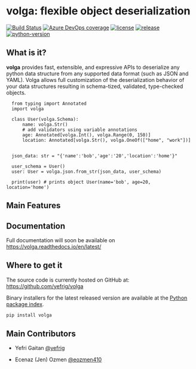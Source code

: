 # volga: flexible object deserialization

[![Build Status]][build] [![Azure DevOps coverage]][Azure coverage url] [![license]][license-file] [![release]][releases] [![python-version]][pypi]

[Build Status]: https://dev.azure.com/yefrigaitan/volga/_apis/build/status/yefrig.volga?branchName=main
[build]: https://dev.azure.com/yefrigaitan/volga/_build/latest?definitionId=9&branchName=main

[Azure DevOps coverage]: https://img.shields.io/azure-devops/coverage/yefrigaitan/volga/9
[Azure coverage url]: https://dev.azure.com/yefrigaitan/volga/_build/latest?definitionId=9&branchName=main

[license]: https://img.shields.io/github/license/yefrig/volga
[license-file]: https://github.com/yefrig/volga/blob/main/LICENSE

[release]: https://img.shields.io/github/v/release/yefrig/volga?include_prereleases&sort=semver
[releases]: https://github.com/yefrig/volga/releases

[python-version]: https://img.shields.io/pypi/pyversions/volga
[pypi]: https://pypi.org/project/volga/

## What is it?
**volga** provides fast, extensible, and expressive APIs
to deserialize any python data structure from any supported data format
(such as JSON and YAML). Volga allows full customization of the deserialization 
behavior of your data structures resulting in schema-tized, validated, type-checked 
objects.

```python3
  from typing import Annotated
  import volga
  
  class User(volga.Schema):
      name: volga.Str()
      # add validators using variable annotations
      age: Annotated[volga.Int(), volga.Range(0, 150)]
      location: Annotated[volga.Str(), volga.OneOf(["home", "work"])]
 
   
  json_data: str = "{'name':'bob','age':'20','location':'home'}"
  
  user_schema = User()
  user: User = volga.json.from_str(json_data, user_schema)
  
  print(user) # prints object User(name='bob', age=20, location='home')
```

## Main Features


## Documentation

Full documentation will soon be available on https://volga.readthedocs.io/en/latest/


## Where to get it
The source code is currently hosted on GitHub at:
https://github.com/yefrig/volga

Binary installers for the latest released version are available at the [Python
package index](https://pypi.org/project/volga).

```sh
pip install volga
```

## Main Contributors

- Yefri Gaitan [@yefrig](https://github.com/yefrig)

- Ecenaz (Jen) Ozmen [@eozmen410](https://github.com/eozmen410)

